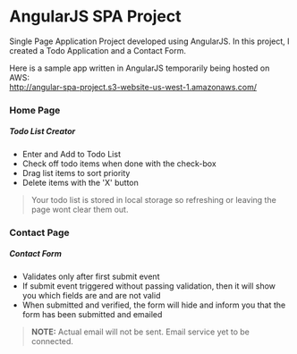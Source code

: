 # AngularJS SPA Project
Single Page Application Project developed using AngularJS. In this project, I created a Todo Application and a Contact Form.


Here is a sample app written in AngularJS temporarily being hosted on AWS:  
<a href="http://angular-spa-project.s3-website-us-west-1.amazonaws.com/" target="_blank">http://angular-spa-project.s3-website-us-west-1.amazonaws.com/</a> 

### Home Page
##### Todo List Creator
- Enter and Add to Todo List
- Check off todo items when done with the check-box
- Drag list items to sort priority
- Delete items with the 'X' button   

> Your todo list is stored in local storage so refreshing or leaving the page wont clear them out. 


### Contact Page
##### Contact Form
- Validates only after first submit event
- If submit event triggered without passing validation, then it will show you which fields are and are not valid
- When submitted and verified, the form will hide and inform you that the form has been submitted and emailed

> **NOTE:** Actual email will not be sent. Email service yet to be connected. 

